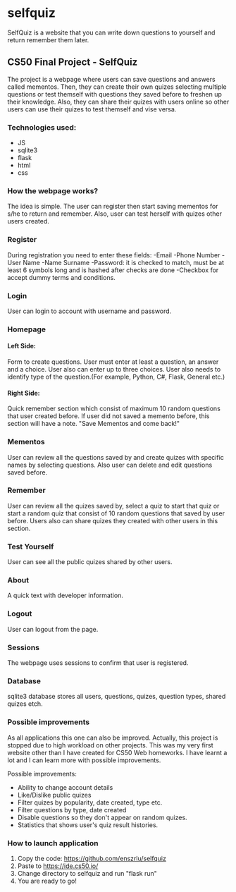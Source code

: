 # selfquiz
SelfQuiz is a website that you can write down questions to yourself and return remember them later. 

## CS50 Final Project - SelfQuiz

The project is a webpage where users can save questions and answers called mementos. Then, they can create their own quizes selecting multiple questions or test themself with questions they saved before to freshen up their knowledge. Also, they can share their quizes with users online so other users can use their quizes to test themself and vise versa. 

### Technologies used:
- JS
- sqlite3
- flask
- html
- css


### How the webpage works?
The idea is simple. The user can register then start saving mementos for s/he to return and remember. Also, user can test herself with quizes other users created. 

### Register
During registration you need to enter these fields:
  -Email
  -Phone Number
  -User Name
  -Name Surname
  -Password: it is checked to match, must be at least 6 symbols long and is hashed after checks are done
  -Checkbox for accept dummy terms and conditions. 

### Login
User can login to account with username and password. 

### Homepage
#### Left Side:
  Form to create questions. User must enter at least a question, an answer and a choice. User also can enter up to three choices. User also needs to identify type of the question.(For example, Python, C#, Flask, General etc.)
#### Right Side:
  Quick remember section which consist of maximum 10 random questions that user created before. If user did not saved a memento before, this section will have a note. "Save Mementos and come back!"

### Mementos
User can review all the questions saved by and create quizes with specific names by selecting questions. Also user can delete and edit questions saved before. 

### Remember
User can review all the quizes saved by, select a quiz to start that quiz or start a random quiz that consist of 10 random questions that saved by user before.
Users also can share quizes they created with other users in this section.

### Test Yourself
User can see all the public quizes shared by other users. 

### About
A quick text with developer information.

### Logout
User can logout from the page.

### Sessions
The webpage uses sessions to confirm that user is registered. 

### Database
sqlite3 database stores all users, questions, quizes, question types, shared quizes etch. 

### Possible improvements
As all applications this one can also be improved. Actually, this project is stopped due to high workload on other projects. 
This was my very first website other than I have created for CS50 Web homeworks. I have learnt a lot and I can learn more with possible improvements.

Possible improvements:
- Ability to change account details
- Like/Dislike public quizes
- Filter quizes by popularity, date created, type etc.
- Filter questions by type, date created
- Disable questions so they don't appear on random quizes. 
- Statistics that shows user's quiz result histories. 

### How to launch application
1. Copy the code: https://github.com/enszrlu/selfquiz
2. Paste to https://ide.cs50.io/
3. Change directory to selfquiz and run "flask run"
4. You are ready to go!
